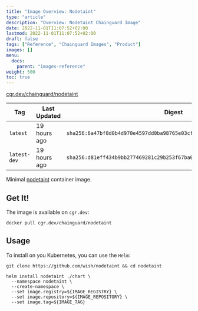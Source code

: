 ```yaml
---
title: "Image Overview: Nodetaint"
type: "article"
description: "Overview: Nodetaint Chainguard Image"
date: 2022-11-01T11:07:52+02:00
lastmod: 2022-11-01T11:07:52+02:00
draft: false
tags: ["Reference", "Chainguard Images", "Product"]
images: []
menu:
  docs:
    parent: "images-reference"
weight: 500
toc: true
---
```


[cgr.dev/chainguard/nodetaint](https://github.com/chainguard-images/images/tree/main/images/nodetaint)

| Tag          | Last Updated | Digest                                                                    |
|--------------|--------------|---------------------------------------------------------------------------|
| `latest`     | 19 hours ago | `sha256:6a47bf8d0b4d970e4597dd0ba98765e03cfee9a1ebd9bf768e4e38b9d9036981` |
| `latest-dev` | 19 hours ago | `sha256:d81eff434b9bb277469281c29b253f67ba029dc5466548d55676b852b810af15` |



Minimal [nodetaint](https://github.com/wish/nodetaint) container image.

## Get It!

The image is available on `cgr.dev`:

```
docker pull cgr.dev/chainguard/nodetaint
```

## Usage

To install on you Kubernetes, you can use the `Helm`:

```shell
git clone https://github.com/wish/nodetaint && cd nodetaint

helm install nodetaint ./chart \
  --namespace nodetaint \
  --create-namespace \
  --set image.registry=${IMAGE_REGISTRY} \
  --set image.repository=${IMAGE_REPOSITORY} \
  --set image.tag=${IMAGE_TAG}
```
